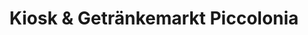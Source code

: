 ---
title: "Kiosk & Getränkemarkt Piccolonia"
url: /koeln/kiosk-und-getraenkemarkt-piccolonia/
shop: Kiosk
---